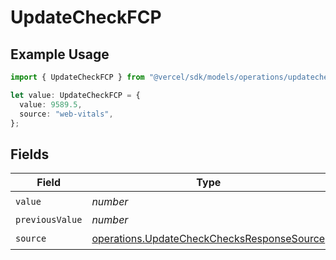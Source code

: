 # UpdateCheckFCP

## Example Usage

```typescript
import { UpdateCheckFCP } from "@vercel/sdk/models/operations/updatecheck.js";

let value: UpdateCheckFCP = {
  value: 9589.5,
  source: "web-vitals",
};
```

## Fields

| Field                                                                                                    | Type                                                                                                     | Required                                                                                                 | Description                                                                                              |
| -------------------------------------------------------------------------------------------------------- | -------------------------------------------------------------------------------------------------------- | -------------------------------------------------------------------------------------------------------- | -------------------------------------------------------------------------------------------------------- |
| `value`                                                                                                  | *number*                                                                                                 | :heavy_check_mark:                                                                                       | N/A                                                                                                      |
| `previousValue`                                                                                          | *number*                                                                                                 | :heavy_minus_sign:                                                                                       | N/A                                                                                                      |
| `source`                                                                                                 | [operations.UpdateCheckChecksResponseSource](../../models/operations/updatecheckchecksresponsesource.md) | :heavy_check_mark:                                                                                       | N/A                                                                                                      |